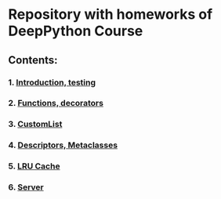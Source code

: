 # Repository with homeworks of DeepPython Course


## Contents: 
### 1. [Introduction, testing](https://github.com/Dadypool/deep_python_23b_Dadypool/tree/main/01)
### 2. [Functions, decorators](https://github.com/Dadypool/deep_python_23b_Dadypool/tree/main/02)
### 3. [CustomList](https://github.com/Dadypool/deep_python_23b_Dadypool/tree/main/03)
### 4. [Descriptors, Metaclasses](https://github.com/Dadypool/deep_python_23b_Dadypool/tree/main/04)
### 5. [LRU Cache](https://github.com/Dadypool/deep_python_23b_Dadypool/tree/main/05)
### 6. [Server](https://github.com/Dadypool/deep_python_23b_Dadypool/tree/main/06)
